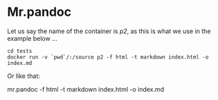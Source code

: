 # Mr.pandoc

Let us say the name of the container is *p2*, as this is what we use in the example below ...

```
cd tests
docker run -v `pwd`/:/source p2 -f html -t markdown index.html -o index.md
```

Or like that:

mr.pandoc -f html -t markdown index.html -o index.md
